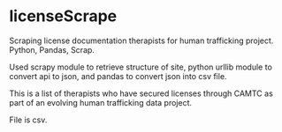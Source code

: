 # licenseScrape
Scraping license documentation therapists for human trafficking project. Python, Pandas, Scrap.

Used scrapy module to retrieve structure of site, python urllib module to convert api to json, and pandas to convert json into csv file. 

This is a list of therapists who have secured licenses through CAMTC as part of an evolving human trafficking data project.

File is csv.
